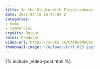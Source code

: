 ```yaml
---
title: In the Studio with Flosstradamus
date: 2022-04-15 15:44:00 Z
categories:
- home
- commercial
credits: Output
roles: Producer
video-url: https://youtu.be/OAfRu8MnUVo
thumbnail-image: "/uploads/Curt_025.jpg"
---
```


{% include _video-post.html %}
